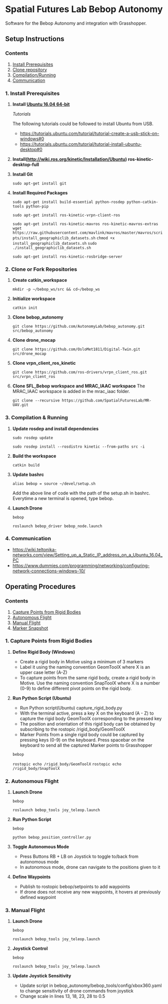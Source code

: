 # Spatial Futures Lab Bebop Autonomy


Software for the Bebop Autonomy and integration with Grasshopper.

## Setup Instructions

### Contents
1. [Install Prerequisites](#1-install-prerequisites)
2. [Clone repository](#2-clone-or-fork-repositories)
3. [Compilation/Running](#3-compilation-running)
4. [Communication](#3-communication)

### 1. Install Prerequisites
1. __Install [Ubuntu 16.04 64-bit](http://www.ubuntu.com)__
   
   _Tutorials_

   The following tutorials could be followed to install Ubuntu from USB.
   
   * https://tutorials.ubuntu.com/tutorial/tutorial-create-a-usb-stick-on-windows#0
   * https://tutorials.ubuntu.com/tutorial/tutorial-install-ubuntu-desktop#0
   
2. __Install(http://wiki.ros.org/kinetic/Installation/Ubuntu) ros-kinetic-desktop-full__
3. __Install Git__

	```sudo apt-get install git```
4. __Install Required Packages__

	```sudo apt-get install build-essential python-rosdep python-catkin-tools python-pip``` 
	
	```sudo apt-get install ros-kinetic-vrpn-client-ros```
	
	```sudo apt-get install ros-kinetic-mavros ros-kinetic-mavros-extras```
	```wget https://raw.githubusercontent.com/mavlink/mavros/master/mavros/scripts/install_geographiclib_datasets.sh```
	```chmod +x install_geographiclib_datasets.sh```
	```sudo ./install_geographiclib_datasets.sh```
	
	```sudo apt-get install ros-kinetic-rosbridge-server```


### 2. Clone or Fork Repositories
1. __Create catkin_workspace__

	```mkdir -p ~/bebop_ws/src && cd~/bebop_ws``` 

2. __Initialize workspace__

	```catkin init```

3. __Clone bebop_autonomy__ 

	```git clone https://github.com/AutonomyLab/bebop_autonomy.git src/bebop_autonomy```

4. __Clone drone_mocap__

	```git clone https://github.com/OsloMet1811/Digital-Twin.git src/drone_mocap```

5. __Clone vrpn_client_ros_kinetic__

	```git clone https://github.com/ros-drivers/vrpn_client_ros.git src/vrpn_client_ros```

6. __Clone SFL_Bebop workspace and MRAC_IAAC workspace__
	The MRAC_IAAC workspace is added in the mrac_iaac folder.

	```git clone --recursive https://github.com/SpatialFuturesLab/MR-UAV.git```


### 3. Compilation & Running
1. __Update rosdep and install dependencies__

	```sudo rosdep update```
	
	```sudo rosdep install --rosdistro kinetic --from-paths src -i```

2. __Build the workspace__

	```catkin build```
3. __Update bashrc__

	```alias bebop = source ~/devel/setup.sh```

	Add the above line of code with the path of the setup.sh in bashrc. Everytime a new terminal is opened, type bebop.
4. __Launch Drone__

	```bebop```

	```roslaunch bebop_driver bebop_node.launch```

### 4. Communication
 * https://wiki.teltonika-networks.com/view/Setting_up_a_Static_IP_address_on_a_Ubuntu_16.04_PC
 * https://www.dummies.com/programming/networking/configuring-network-connections-windows-10/
 
## Operating Procedures

### Contents
1. [Capture Points from Rigid Bodies](#1-capture-points)
2. [Autonomous Flight](#2-autonomous-flight)
3. [Manual Flight](#3-manual-flight)
4. [Marker Snapshot](#3-marker-snapshot)

### 1. Capture Points from Rigid Bodies
1. __Define Rigid Body (Windows)__
   * Create a rigid body in Motive using a minimum of 3 markers
   * Label it using the naming convention GeomToolX where X is an upper case letter (A-Z)
   * To capture points from the same rigid body, create a rigid body in Motive. Use the naming convention SnapToolX where X is a number (0-9) to define different pivot points on the rigid body. 
   
2. __Run Python Script (Ubuntu)__
   * Run Python script(Ubuntu) capture_rigid_body.py
   * With the terminal active, press a key X on the keyboard (A - Z) to capture the rigid body GeomToolX corresponding to the pressed key
   * The position and orientation of this rigid body can be obtained by subscribing to the rostopic /rigid_body/GeomToolX
   * Marker Points from a single rigid body could be captured by pressing keys (0-9) on the keyboard. Press spacebar on the keyboard to send all the captured Marker points to Grasshopper 
   
   ```bebop```
   
   ```rostopic echo /rigid_body/GeomToolX```
   ```rostopic echo /rigid_body/SnapToolX```
   
### 2. Autonomous Flight
1. __Launch Drone__

	```bebop```
	
	```roslaunch bebop_tools joy_teleop.launch```
2. __Run Python Script__

	```bebop```
	
	```python bebop_position_controller.py``` 

3. __Toggle Autonomous Mode__
	* Press Buttons RB + LB on Joystick to toggle to/back from autonomous mode 
	* In autonomous mode, drone can navigate to the positions given to it
	
4. __Define Waypoints__ 
	* Publish to rostopic bebop/setpoints to add waypoints 
	* If drone does not receive any new waypoints, it hovers at previously defined waypoint
	
	
### 3. Manual Flight
1. __Launch Drone__

	```bebop```
	
	```roslaunch bebop_tools joy_teleop.launch```

2. __Joystick Control__

	```bebop```
	
	```roslaunch bebop_tools joy_teleop.launch```
	
3. __Update Joystick Sensitivity__

	* Update script in bebop_autonomy/bebop_tools/config/xbox360.yaml to change sensitivity of drone commands from joystick
	* Change scale in lines 13, 18, 23, 28 to 0.5

